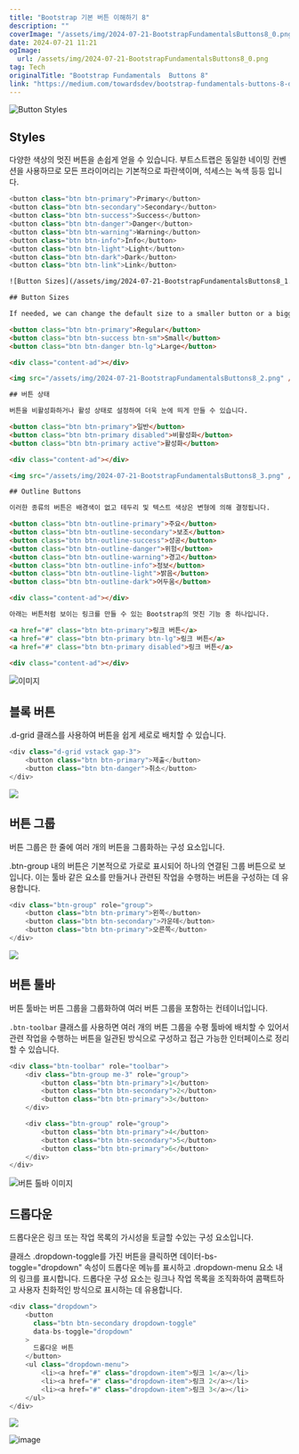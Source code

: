 ```yaml
---
title: "Bootstrap 기본 버튼 이해하기 8"
description: ""
coverImage: "/assets/img/2024-07-21-BootstrapFundamentalsButtons8_0.png"
date: 2024-07-21 11:21
ogImage: 
  url: /assets/img/2024-07-21-BootstrapFundamentalsButtons8_0.png
tag: Tech
originalTitle: "Bootstrap Fundamentals  Buttons 8"
link: "https://medium.com/towardsdev/bootstrap-fundamentals-buttons-8-dca0e02ade4a"
---
```




![Button Styles](/assets/img/2024-07-21-BootstrapFundamentalsButtons8_0.png)

## Styles

다양한 색상의 멋진 버튼을 손쉽게 얻을 수 있습니다. 부트스트랩은 동일한 네이밍 컨벤션을 사용하므로 모든 프라이머리는 기본적으로 파란색이며, 석세스는 녹색 등등 입니다.

```js
<button class="btn btn-primary">Primary</button>
<button class="btn btn-secondary">Secondary</button>
<button class="btn btn-success">Success</button>
<button class="btn btn-danger">Danger</button>
<button class="btn btn-warning">Warning</button>
<button class="btn btn-info">Info</button>
<button class="btn btn-light">Light</button>
<button class="btn btn-dark">Dark</button>
<button class="btn btn-link">Link</button>
```

<div class="content-ad"></div>

```html
![Button Sizes](/assets/img/2024-07-21-BootstrapFundamentalsButtons8_1.png)

## Button Sizes

If needed, we can change the default size to a smaller button or a bigger one.

<button class="btn btn-primary">Regular</button>
<button class="btn btn-success btn-sm">Small</button>
<button class="btn btn-danger btn-lg">Large</button>

<div class="content-ad"></div>

<img src="/assets/img/2024-07-21-BootstrapFundamentalsButtons8_2.png" />

## 버튼 상태

버튼을 비활성화하거나 활성 상태로 설정하여 더욱 눈에 띄게 만들 수 있습니다.

<button class="btn btn-primary">일반</button>
<button class="btn btn-primary disabled">비활성화</button>
<button class="btn btn-primary active">활성화</button>

<div class="content-ad"></div>

<img src="/assets/img/2024-07-21-BootstrapFundamentalsButtons8_3.png" />

## Outline Buttons

이러한 종류의 버튼은 배경색이 없고 테두리 및 텍스트 색상은 변형에 의해 결정됩니다.

<button class="btn btn-outline-primary">주요</button>
<button class="btn btn-outline-secondary">보조</button>
<button class="btn btn-outline-success">성공</button>
<button class="btn btn-outline-danger">위험</button>
<button class="btn btn-outline-warning">경고</button>
<button class="btn btn-outline-info">정보</button>
<button class="btn btn-outline-light">밝음</button>
<button class="btn btn-outline-dark">어두움</button>

<div class="content-ad"></div>

아래는 버튼처럼 보이는 링크를 만들 수 있는 Bootstrap의 멋진 기능 중 하나입니다.

<a href="#" class="btn btn-primary">링크 버튼</a>
<a href="#" class="btn btn-primary btn-lg">링크 버튼</a>
<a href="#" class="btn btn-primary disabled">링크 버튼</a>

<div class="content-ad"></div>

```
![이미지](/assets/img/2024-07-21-BootstrapFundamentalsButtons8_5.png)

## 블록 버튼

.d-grid 클래스를 사용하여 버튼을 쉽게 세로로 배치할 수 있습니다.

```js
<div class="d-grid vstack gap-3">
    <button class="btn btn-primary">제출</button>
    <button class="btn btn-danger">취소</button>
</div>
```

<div class="content-ad"></div>

<img src="/assets/img/2024-07-21-BootstrapFundamentalsButtons8_6.png" />

## 버튼 그룹

버튼 그룹은 한 줄에 여러 개의 버튼을 그룹화하는 구성 요소입니다.

.btn-group 내의 버튼은 기본적으로 가로로 표시되어 하나의 연결된 그룹 버튼으로 보입니다. 이는 툴바 같은 요소를 만들거나 관련된 작업을 수행하는 버튼을 구성하는 데 유용합니다.

<div class="content-ad"></div>

```js
<div class="btn-group" role="group">
    <button class="btn btn-primary">왼쪽</button>
    <button class="btn btn-secondary">가운데</button>
    <button class="btn btn-primary">오른쪽</button>
</div>
```

<img src="/assets/img/2024-07-21-BootstrapFundamentalsButtons8_7.png" />

## 버튼 툴바

버튼 툴바는 버튼 그룹을 그룹화하여 여러 버튼 그룹을 포함하는 컨테이너입니다.

<div class="content-ad"></div>

`.btn-toolbar` 클래스를 사용하면 여러 개의 버튼 그룹을 수평 툴바에 배치할 수 있어서 관련 작업을 수행하는 버튼을 일관된 방식으로 구성하고 접근 가능한 인터페이스로 정리할 수 있습니다.

```js
<div class="btn-toolbar" role="toolbar">
    <div class="btn-group me-3" role="group">
        <button class="btn btn-primary">1</button>
        <button class="btn btn-secondary">2</button>
        <button class="btn btn-primary">3</button>
    </div>

    <div class="btn-group" role="group">
        <button class="btn btn-primary">4</button>
        <button class="btn btn-secondary">5</button>
        <button class="btn btn-primary">6</button>
    </div>
</div>
```

![버튼 톨바 이미지](/assets/img/2024-07-21-BootstrapFundamentalsButtons8_8.png)

## 드롭다운

<div class="content-ad"></div>

드롭다운은 링크 또는 작업 목록의 가시성을 토글할 수있는 구성 요소입니다.

클래스 .dropdown-toggle를 가진 버튼을 클릭하면 데이터-bs-toggle="dropdown" 속성이 드롭다운 메뉴를 표시하고 .dropdown-menu 요소 내의 링크를 표시합니다. 드롭다운 구성 요소는 링크나 작업 목록을 조직화하여 콤팩트하고 사용자 친화적인 방식으로 표시하는 데 유용합니다.

```js
<div class="dropdown">
    <button
      class="btn btn-secondary dropdown-toggle"
      data-bs-toggle="dropdown"
    >
      드롭다운 버튼
    </button>
    <ul class="dropdown-menu">
        <li><a href="#" class="dropdown-item">링크 1</a></li>
        <li><a href="#" class="dropdown-item">링크 2</a></li>
        <li><a href="#" class="dropdown-item">링크 3</a></li>
    </ul>
</div>
```

<img src="/assets/img/2024-07-21-BootstrapFundamentalsButtons8_9.png" />

<div class="content-ad"></div>

![image](https://miro.medium.com/v2/resize:fit:400/0*NKmjwgPqkxbQliac.gif)